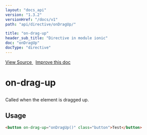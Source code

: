 ```yaml
---
layout: "docs_api"
version: "1.3.2"
versionHref: "/docs/v1"
path: "api/directive/onDragUp/"

title: "on-drag-up"
header_sub_title: "Directive in module ionic"
doc: "onDragUp"
docType: "directive"
---
```


<div class="improve-docs">
<a href='http://github.com/driftyco/ionic/tree/1.x/js/angular/directive/gesture.js#L137'>
View Source
</a>
&nbsp;
<a href='http://github.com/driftyco/ionic/edit/1.x/js/angular/directive/gesture.js#L137'>
Improve this doc
</a>
</div>




<h1 class="api-title">

on-drag-up



</h1>





Called when the element is dragged up.









<h2 id="usage">Usage</h2>

```html
<button on-drag-up="onDragUp()" class="button">Test</button>
```









